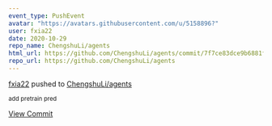 ```yaml
---
event_type: PushEvent
avatar: "https://avatars.githubusercontent.com/u/5158896?"
user: fxia22
date: 2020-10-29
repo_name: ChengshuLi/agents
html_url: https://github.com/ChengshuLi/agents/commit/7f7ce83dce9b6881fb3bda6690c38e4ac070e19b
repo_url: https://github.com/ChengshuLi/agents
---
```


<a href='https://github.com/fxia22' target='_blank'>fxia22</a> pushed to <a href='https://github.com/ChengshuLi/agents' target='_blank'>ChengshuLi/agents</a>

<small>add pretrain pred</small>

<a href='https://github.com/ChengshuLi/agents/commit/7f7ce83dce9b6881fb3bda6690c38e4ac070e19b' target='_blank'>View Commit</a>
